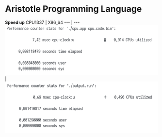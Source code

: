 # Aristotle Programming Language
__Speed up__
CPU1337 | X86_64
--- | ---
![](Images/slow.png) | ![](Images/fast.png)
